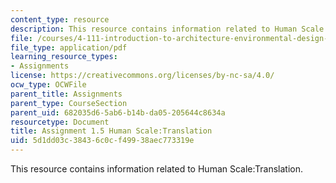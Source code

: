 ```yaml
---
content_type: resource
description: This resource contains information related to Human Scale:Translation.
file: /courses/4-111-introduction-to-architecture-environmental-design-spring-2014/5d1dd03c38436c0cf49938aec773319e_MIT4_111S14_Assignment_1.5.pdf
file_type: application/pdf
learning_resource_types:
- Assignments
license: https://creativecommons.org/licenses/by-nc-sa/4.0/
ocw_type: OCWFile
parent_title: Assignments
parent_type: CourseSection
parent_uid: 682035d6-5ab6-b14b-da05-205644c8634a
resourcetype: Document
title: Assignment 1.5 Human Scale:Translation
uid: 5d1dd03c-3843-6c0c-f499-38aec773319e
---
```

This resource contains information related to Human Scale:Translation.